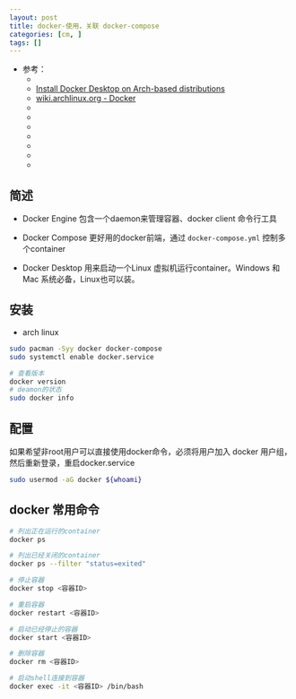 ```yaml
---
layout: post
title: docker-使用，关联 docker-compose
categories: [cm, ]
tags: []
---
```


* 参考： 
  * []()
  * [Install Docker Desktop on Arch-based distributions](https://docs.docker.com/desktop/linux/install/archlinux/)
  * [wiki.archlinux.org - Docker](https://wiki.archlinux.org/title/docker)
  * []()
  * []()
  * []()
  * []()
  * []()
  * []()
  * []()


## 简述

* Docker Engine
包含一个daemon来管理容器、docker client 命令行工具

* Docker Compose
更好用的docker前端，通过 `docker-compose.yml` 控制多个container

* Docker Desktop
用来启动一个Linux 虚拟机运行container。Windows 和 Mac 系统必备，Linux也可以装。


## 安装

* arch linux

~~~sh
sudo pacman -Syy docker docker-compose
sudo systemctl enable docker.service

# 查看版本
docker version
# deamon的状态
sudo docker info
~~~



## 配置

如果希望非root用户可以直接使用docker命令，必须将用户加入 docker 用户组，然后重新登录，重启docker.service

~~~sh
sudo usermod -aG docker ${whoami}
~~~


## docker 常用命令

~~~sh
# 列出正在运行的container
docker ps

# 列出已经关闭的container
docker ps --filter "status=exited"

# 停止容器
docker stop <容器ID>

# 重启容器
docker restart <容器ID>

# 启动已经停止的容器
docker start <容器ID>

# 删除容器
docker rm <容器ID>

# 启动shell连接到容器
docker exec -it <容器ID> /bin/bash
~~~









